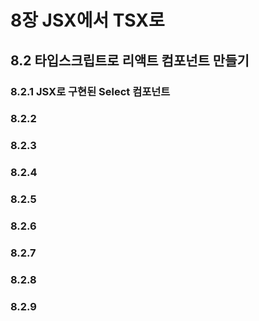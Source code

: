 # 8장 JSX에서 TSX로
## 8.2 타입스크립트로 리액트 컴포넌트 만들기

### 8.2.1 JSX로 구현된 Select 컴포넌트
### 8.2.2
### 8.2.3
### 8.2.4
### 8.2.5
### 8.2.6
### 8.2.7
### 8.2.8
### 8.2.9
